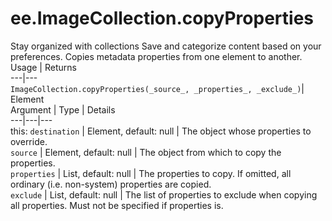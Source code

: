  
#  ee.ImageCollection.copyProperties
Stay organized with collections  Save and categorize content based on your preferences. 
Copies metadata properties from one element to another. Usage | Returns  
---|---  
`ImageCollection.copyProperties(_source_, _properties_, _exclude_)`|  Element  
Argument | Type | Details  
---|---|---  
this: `destination` | Element, default: null | The object whose properties to override.  
`source` | Element, default: null | The object from which to copy the properties.  
`properties` | List, default: null | The properties to copy. If omitted, all ordinary (i.e. non-system) properties are copied.  
`exclude` | List, default: null | The list of properties to exclude when copying all properties. Must not be specified if properties is.  
